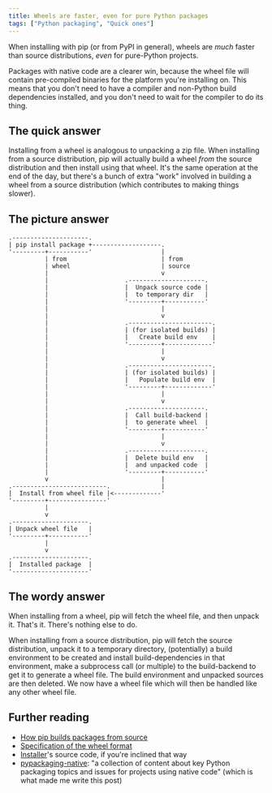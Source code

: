 ```yaml
---
title: Wheels are faster, even for pure Python packages
tags: ["Python packaging", "Quick ones"]
---
```


When installing with pip (or from PyPI in general), wheels are _much_ faster
than source distributions, _even_ for pure-Python projects.

Packages with native code are a clearer win, because the wheel file will contain
pre-compiled binaries for the platform you're installing on. This means that you
don't need to have a compiler and non-Python build dependencies installed, and
you don't need to wait for the compiler to do its thing.

## The quick answer

Installing from a wheel is analogous to unpacking a zip file. When installing
from a source distribution, pip will actually build a wheel _from_ the source
distribution and then install using that wheel. It's the same operation at the
end of the day, but there's a bunch of extra "work" involved in building a wheel
from a source distribution (which contributes to making things slower).

## The picture answer

```goat
.---------------------.
| pip install package +-------------------.
'---------+-----------'                   |
          | from                          | from
          | wheel                         | source
          |                               v
          |                     .---------------------.
          |                     |  Unpack source code |
          |                     |  to temporary dir   |
          |                     '---------+-----------'
          |                               |
          |                               v
          |                     .-----------------------.
          |                     | (for isolated builds) |
          |                     |   Create build env    |
          |                     '---------+-------------'
          |                               |
          |                               v
          |                     .-----------------------.
          |                     | (for isolated builds) |
          |                     |   Populate build env  |
          |                     '---------+-------------'
          |                               |
          |                               v
          |                     .---------------------.
          |                     |  Call build-backend |
          |                     |  to generate wheel  |
          |                     '---------+-----------'
          |                               |
          |                               v
          |                     .---------------------.
          |                     |  Delete build env   |
          |                     |  and unpacked code  |
          |                     '---------+-----------'
          v                               |
.--------------------------.              |
|  Install from wheel file |<-------------'
'---------+----------------'
          |
          v
.---------------------.
| Unpack wheel file   |
'---------+-----------'
          |
          v
.---------------------.
|  Installed package  |
'---------------------'
```

## The wordy answer

When installing from a wheel, pip will fetch the wheel file, and then unpack it.
That's it. There's nothing else to do.

When installing from a source distribution, pip will fetch the source
distribution, unpack it to a temporary directory, (potentially) a build
environment to be created and install build-dependencies in that environment,
make a subprocess call (or multiple) to the build-backend to get it to generate
a wheel file. The build environment and unpacked sources are then deleted. We
now have a wheel file which will then be handled like any other wheel file.

## Further reading

- [How pip builds packages from source](https://pip.pypa.io/en/stable/reference/build-system/)
- [Specification of the wheel format](https://packaging.python.org/en/latest/specifications/binary-distribution-format/)
- [Installer]'s source code, if you're inclined that way
- [pypackaging-native]: "a collection of content about key Python packaging
  topics and issues for projects using native code" (which is what made me write
  this post)

[pip]: https://pip.pypa.io/
[installer]: https://installer.pypa.io/
[pypackaging-native]: https://pypackaging-native.github.io/

[^1]:
    Yea, those are different. Source distribution files are `.tar.gz` files with
    the source code _and_ metadata about the package in a standard location.
    Source tarballs are just the source code, without the metadata.
